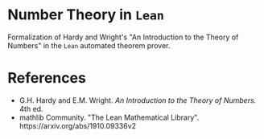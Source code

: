 # Number Theory in ```Lean```
Formalization of Hardy and Wright's "An Introduction to the Theory of Numbers" in the ```Lean``` automated theorem prover. 


# References
<ul>
  <li>G.H. Hardy and E.M. Wright. <em>An Introduction to the Theory of Numbers.</em> 4th ed. </li>
  <li>mathlib Community. "The Lean Mathematical Library". https://arxiv.org/abs/1910.09336v2</li>
</ul>

